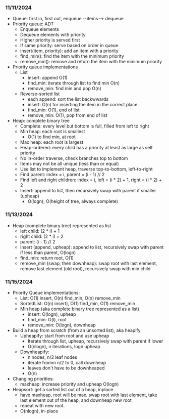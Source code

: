### 11/11/2024
* Queue: first in, first out, enqueue --items--> dequeue
* Priority queue: ADT
    * Enqueue elements
    * Dequeue elements with priority
    * Higher priority is served first
    * If same priority: serve based on order in queue
    * insert(item, priority): add an item with a priority
    * find_min(): find the item with the minimum priority
    * remove_min(): remove and return the item with the minimum priority
* Priority queue implementations
    * List
        * insert: append O(1)
        * find_min: iterate through list to find min O(n)
        * remove_min: find min and pop O(n)
    * Reverse-sorted list
        * each append: sort the list backwwards
        * insert: O(n) for inserting the item in the correct place
        * find_min: O(1), end of list
        * remove_min: O(1), pop from end of list
* Heap: complete binary tree
    * Complete: every level but bottom is full, filled from left to right
    * Min heap: each root is smallest
        * O(1) to find min, at root
    * Max heap: each root is largest
    * Heap-ordered: every child has a priority at least as large as self priority
    * No in-order traverse, check branches top to bottom 
    * Items may not be all unique (less than or equal)
    * Use list to implement heap, traverse top-to-bottom, left-to-right
    * Find parent: index = i, parent = (i - 1) // 2
    * Find left and right children: index = i, left = (i * 2) + 1, right = (i * 2) + 2
    * Insert: append to list, then recursively swap with parent if smaller (upheap)
        * O(logn), O(height of tree, always complete)

### 11/13/2024
* Heap (complete binary tree) represented as list
    * left child: (2 * i) + 1
    * right child: (2 * i) + 2
    * parent: (i - 1) // 2
    * insert (append, upheap): append to list, recursively swap with parent if less than parent, O(logn)
    * find_min: return root, O(1)
    * remove_min (swap, then downheap): swap root with last element, remove last element (old root), recursively swap with min child

### 11/15/2024
* Priority Queue implementations:
    * List: O(1) insert, O(n) find_min, O(n) remove_min
    * SortedList: O(n) insert), O(1) find_min, O(1) remove_min
    * Min heap (aka complete binary tree represented as a list)
        * insert: O(logn), upheap
        * find_min: O(l), root
        * remove_min: O(logn), downheap
* Build a heap from scratch (from an unsorted list), aka heapify
    * Upheapify: start from root and use upheap
        * Iterate through list, upheap, recursively swap with parent if lower
        * O(nlogn), n iterations, logn upheap
    * Downheapify:
        * n nodes, n/2 leaf nodes
        * iterate fromm n/2 to 0, call downheap
        * leaves don't have to be downheaped
        * O(n)
* Changing priorities:
    * maxheap: increase priority and upheap O(logn)
* Heapsort: get a sorted list out of a heap, inplace
    * have maxheap, root will be max. swap root with last element, take last element out of the heap, and downheap new root
    * repeat with new root.
    * O(nlogn), in-place

